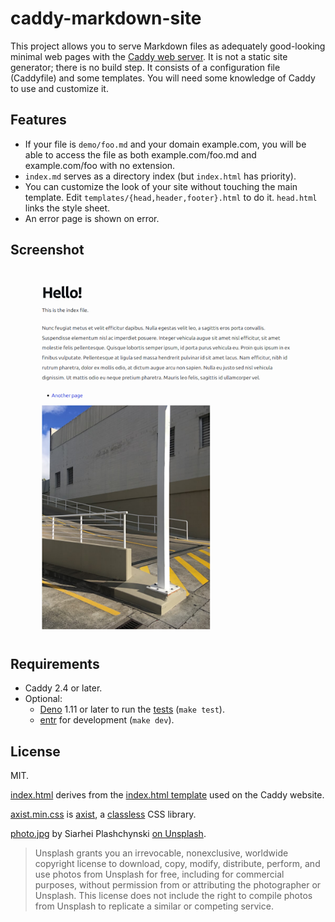 # caddy-markdown-site

This project allows you to serve Markdown files as adequately good-looking
minimal web pages with the [Caddy web server](https://caddyserver.com/).  It is
not a static site generator; there is no build step.  It consists of a
configuration file (Caddyfile) and some templates.  You will need some
knowledge of Caddy to use and customize it.


## Features

* If your file is `demo/foo.md` and your domain example.com, you will be
able to access the file as both example.com/foo.md and example.com/foo with
no extension.
* `index.md` serves as a directory index (but `index.html` has priority).
* You can customize the look of your site without touching the main template.
Edit `templates/{head,header,footer}.html` to do it.  `head.html` links
the style sheet.
* An error page is shown on error.


## Screenshot

![A screenshot the index page of the demo website](screenshot.png)


## Requirements

* Caddy 2.4 or later.
* Optional:
    * [Deno](https://deno.land/) 1.11 or later to run the
      [tests](caddy-markdown-site.ts) (`make test`).
    * [entr](https://github.com/eradman/entr) for development
      (`make dev`).


## License

MIT.

[index.html](templates/index.html) derives from the
[index.html template](https://github.com/caddyserver/website/blob/1ff5103c73c921c8faa82ef3342d904a7f6a8e22/src/docs/index.html) used on the Caddy website.

[axist.min.css](templates/axist.min.css) is
[axist](https://github.com/ruanmartinelli/axist), a
[classless](https://github.com/dbohdan/classless-css) CSS library.

[photo.jpg](demo/media/photo.jpg) by Siarhei Plashchynski
[on Unsplash](https://unsplash.com/photos/6FmtLICCvxI).

> Unsplash grants you an irrevocable, nonexclusive, worldwide copyright license
> to download, copy, modify, distribute, perform, and use photos from Unsplash
> for free, including for commercial purposes, without permission from or
> attributing the photographer or Unsplash. This license does not include the
> right to compile photos from Unsplash to replicate a similar or competing
> service.
